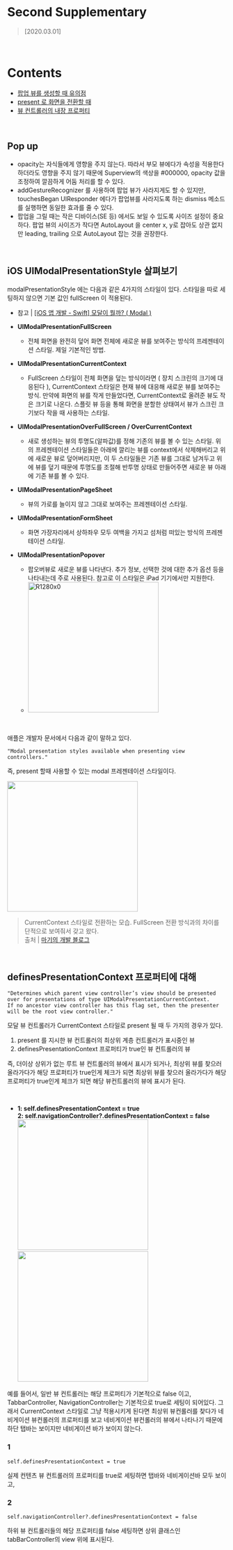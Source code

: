 # Second Supplementary

> [2020.03.01]

<br />

# Contents
- [팝업 뷰를 생성할 때 유의점](#Pop-up)
- [present 로 화면을 전환할 때](#iOS-UIModalPresentationStyle-살펴보기)
- [뷰 컨트롤러의 내장 프로퍼티](#definesPresentationContext-프로퍼티에-대해)

<br />

## Pop up

* opacity는 자식들에게 영향을 주지 않는다. 따라서 부모 뷰에다가 속성을 적용한다 하더라도 영향을 주지 않기 때문에 Superview의 색상을 #000000, opacity 값을 조정하여 깔끔하게 어둠 처리를 할 수 있다.
* addGestureRecognizer 를 사용하여 팝업 뷰가 사라지게도 할 수 있지만, touchesBegan UIResponder 에다가 팝업뷰를 사라지도록 하는 dismiss 메소드를 실행하면 동일한 효과를 줄 수 있다.
* 팝업을 그릴 때는 작은 디바이스(SE 등) 에서도 보일 수 있도록 사이즈 설정이 중요하다. 팝업 뷰의 사이즈가 작다면 AutoLayout 을 center x, y로 잡아도 상관 없지만 leading, trailing 으로 AutoLayout 잡는 것을 권장한다.

<br />

## iOS UIModalPresentationStyle 살펴보기

modalPresentationStyle 에는 다음과 같은 4가지의 스타일이 있다.
스타일을 따로 세팅하지 않으면 기본 값인 fullScreen 이 적용된다.

* 참고 | [[iOS 앱 개발 - Swift] 모달이 뭘까? ( Modal )](https://etst.tistory.com/87)

* **UIModalPresentationFullScreen**
  * 전체 화면을 완전히 덮어 화면 전체에 새로운 뷰를 보여주는 방식의 프레젠테이션 스타일. 제일 기본적인 방법.
* **UIModalPresentationCurrentContext**
  * FullScreen 스타일이 전체 화면을 덮는 방식이라면 ( 장치 스크린의 크기에 대응된다 ), CurrentContext 스타일은 현재 뷰에 대응해 새로운 뷰를 보여주는 방식. 만약에 화면의 뷰를 작게 만들었다면, CurrentContext로 올려준 뷰도 작은 크기로 나온다. 스플릿 뷰 등을 통해 화면을 분할한 상태여서 뷰가 스크린 크기보다 작을 때 사용하는 스타일.
* **UIModalPresentationOverFullScreen / OverCurrentContext**
  * 새로 생성하는 뷰의 투명도(알파값)를 정해 기존의 뷰를 볼 수 있는 스타일. 위의 프레젠테이션 스타일들은 아래에 깔리는 뷰를 context에서 삭제해버리고 위에 새로운 뷰로 덮어버리지만, 이 두 스타일들은 기존 뷰를 그대로 남겨두고 위에 뷰를 덮기 때문에 투명도를 조절해 반투명 상태로 만들어주면 새로운 뷰 아래에 기존 뷰를 볼 수 있다.
* **UIModalPresentationPageSheet**
  * 뷰의 가로를 늘이지 않고 그대로 보여주는 프레젠테이션 스타일.
* **UIModalPresentationFormSheet**
  * 화면 가장자리에서 상하좌우 모두 여백을 가지고 섬처럼 떠있는 방식의 프레젠테이션 스타일.
* **UIModalPresentationPopover**
  * 팝오버뷰로 새로운 뷰를 나타낸다. 추가 정보, 선택한 것에 대한 추가 옵션 등을 나타내는데 주로 사용된다. 참고로 이 스타일은 iPad 기기에서만 지원한다.
  * <img width="300" alt="R1280x0" src="https://user-images.githubusercontent.com/44978839/75610710-e8d7e700-5b56-11ea-9b76-70e28ac9da4b.png">
<br/>

애플은 개발자 문서에서 다음과 같이 말하고 있다.

``` 
"Modal presentation styles available when presenting view controllers."
``` 

즉, present 할때 사용할 수 있는 modal 프레젠테이션 스타일이다.

<img width="300" src="https://user-images.githubusercontent.com/44978839/75610782-a4008000-5b57-11ea-890f-472b03e4890d.gif">

> CurrentContext 스타일로 전환하는 모습. FullScreen 전환 방식과의 차이를 단적으로 보여줘서 갖고 왔다.  
> 출처 | [마기의 개발 블로그](https://magi82.github.io/ios-modal-presentation-style-01/)

<br />

## definesPresentationContext 프로퍼티에 대해

``` 
"Determines which parent view controller’s view should be presented over for presentations of type UIModalPresentationCurrentContext.
If no ancestor view controller has this flag set, then the presenter will be the root view controller."
``` 

모달 뷰 컨트롤러가 CurrentContext 스타일로 present 될 때 두 가지의 경우가 있다.

1. present 를 지시한 뷰 컨트롤러의 최상위 계층 컨트롤러가 표시중인 뷰
2. definesPresentationContext 프로퍼티가 true인 뷰 컨트롤러의 뷰

즉, 더이상 상위가 없는 루트 뷰 컨트롤러의 뷰에서 표시가 되거나, 최상위 뷰를 찾으러 올라가다가 해당 프로퍼티가 true인게 체크가 되면 
최상위 뷰를 찾으러 올라가다가 해당 프로퍼티가 true인게 체크가 되면 해당 뷰컨트롤러의 뷰에 표시가 된다.

<br/>

- **1: self.definesPresentationContext = true**  
**2: self.navigationController?.definesPresentationContext = false**  
<img width="300" src="https://user-images.githubusercontent.com/44978839/75611725-69e7ac00-5b60-11ea-9e97-235a58ec9fec.gif"> <img width="300" src="https://user-images.githubusercontent.com/44978839/75611836-6e609480-5b61-11ea-8120-1207343209ad.gif">

예를 들어서, 일반 뷰 컨트롤러는 해당 프로퍼티가 기본적으로 false 이고, TabbarController, NavigationController는 
기본적으로 true로 세팅이 되어있다. 그래서 CurrentContext 스타일로 그냥 적용시키게 된다면 최상위 뷰컨롤러를 찾다가 네비게이션 뷰컨롤러의 프로퍼티를 보고 네비게이션 뷰컨롤러의 뷰에서  나타나기 때문에 하단 탭바는 보이지만 네비게이션 바가 보이지 않는다.

### 1

``` 
self.definesPresentationContext = true
``` 

실제 컨텐츠 뷰 컨트롤러의 프로퍼티를 true로 세팅하면 탭바와 네비게이션바 모두 보이고,

### 2

``` 
self.navigationController?.definesPresentationContext = false
``` 

하위 뷰 컨트롤러들의 해당 프로퍼티를 false 세팅하면 상위 클래스인 tabBarController의 view 위에 표시된다.
